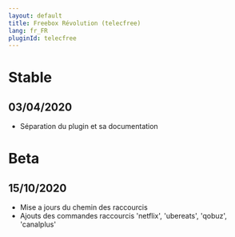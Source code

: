 ```yaml
---
layout: default
title: Freebox Révolution (telecfree)
lang: fr_FR
pluginId: telecfree
---
```


# Stable
## 03/04/2020
* Séparation du plugin et sa documentation

# Beta
## 15/10/2020
* Mise a jours du chemin des raccourcis
* Ajouts des commandes raccourcis 'netflix', 'ubereats', 'qobuz', 'canalplus'
